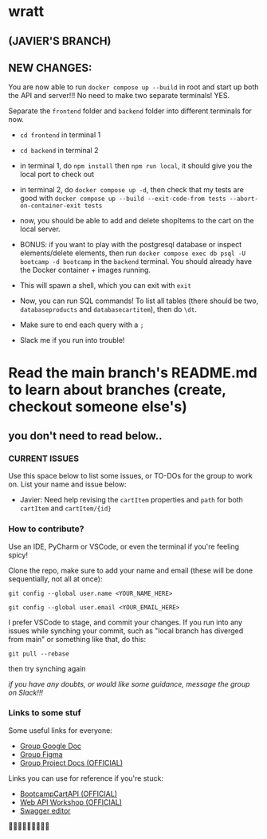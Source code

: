 # wratt 

## (JAVIER'S BRANCH)

## NEW CHANGES:
You are now able to run `docker compose up --build` in root and start up both the API and server!!!
No need to make two separate terminals! YES.


Separate the `frontend` folder and `backend` folder into different terminals for now. 
- `cd frontend` in terminal 1
- `cd backend` in terminal 2
- in terminal 1, do `npm install` then `npm run local`, it should give you the local port to check out
- in terminal 2, do `docker compose up -d`, then check that my tests are good with `docker compose up --build --exit-code-from tests --abort-on-container-exit tests`
- now, you should be able to add and delete shopItems to the cart on the local server.
  
- BONUS: if you want to play with the postgresql database or inspect elements/delete elements, then run `docker compose exec db psql -U bootcamp -d bootcamp` in the `backend` terminal. You should already have the Docker container + images running.
- This will spawn a shell, which you can exit with `exit`
- Now, you can run SQL commands! To list all tables (there should be two, `databaseproducts` and `databasecartitem`), then do `\dt`.
- Make sure to end each query with a `;`
- Slack me if you run into trouble!

# Read the main branch's README.md to learn about branches (create, checkout someone else's)

## you don't need to read below..

### CURRENT ISSUES 
Use this space below to list some issues, or TO-DOs for the group to work on.
List your name and issue below:

- Javier: Need help revising the `cartItem` properties and `path` for both `cartItem` and `cartItem/{id}`


### How to contribute?

Use an IDE, PyCharm or VSCode, or even the terminal if you're feeling spicy!

Clone the repo, make sure to add your name and email (these will be done sequentially, not all at once):


`git config --global user.name <YOUR_NAME_HERE>`

`git config --global user.email <YOUR_EMAIL_HERE>`


I prefer VSCode to stage, and commit your changes. If you run into any issues while synching your commit, such as
"local branch has diverged from main" or something like that, do this:

`git pull --rebase`

then try synching again

*if you have any doubts, or would like some guidance, message the group on Slack!!!*


### Links to some stuf

Some useful links for everyone:
- [Group Google Doc](https://docs.google.com/document/d/1M1NF-a2GxmrUhIK5CsOaiV-rZ7A3qEL6fHy4__R4Ya0/edit?tab=t.0)
- [Group Figma](https://www.figma.com/design/wOwoPRc4faycvZOohWg0PQ/bootcamp-group-project?node-id=0-1&p=f&t=DM6WD8uldW3QTxMF-0)
- [Group Project Docs (OFFICIAL)](https://godaddy-corp.atlassian.net/wiki/spaces/URBC/pages/3833345069/Group+Project+-+2025+Bootcamp)

Links you can use for reference if you're stuck:
- [BootcampCartAPI (OFFICIAL)](https://github.com/thoag-godaddy/BootCampCart-API/tree/main)
- [Web API Workshop (OFFICIAL)](https://github.com/thoag-godaddy/workshop-web-apis?tab=readme-ov-file)
- [Swagger editor](https://editor.swagger.io)


🤗🤗🤗🤗🤗🤗🤗🤗🤗

